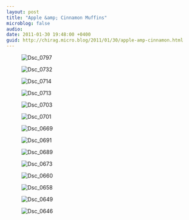 ```yaml
---
layout: post
title: "Apple &amp; Cinnamon Muffins"
microblog: false
audio: 
date: 2011-01-30 19:48:00 +0400
guid: http://chirag.micro.blog/2011/01/30/apple-amp-cinnamon.html
---
```

<figure><img alt="Dsc_0797" src="http://www.chirag.biz/uploads/2018/48390d7a81.jpg"></figure><figure><img alt="Dsc_0732" src="http://www.chirag.biz/uploads/2018/03d779b84a.jpg"></figure><figure><img alt="Dsc_0714" src="http://www.chirag.biz/uploads/2018/16deb01bb6.jpg"></figure><figure><img alt="Dsc_0713" src="http://www.chirag.biz/uploads/2018/f3d7450090.jpg"></figure><figure><img alt="Dsc_0703" src="http://www.chirag.biz/uploads/2018/340acd32f3.jpg"></figure><figure><img alt="Dsc_0701" src="http://www.chirag.biz/uploads/2018/89b41da373.jpg"></figure><figure><img alt="Dsc_0669" src="http://www.chirag.biz/uploads/2018/2734806793.jpg"></figure><figure><img alt="Dsc_0691" src="http://www.chirag.biz/uploads/2018/a5916ae56e.jpg"></figure><figure><img alt="Dsc_0689" src="http://www.chirag.biz/uploads/2018/2b2208edbf.jpg"></figure><figure><img alt="Dsc_0673" src="http://www.chirag.biz/uploads/2018/9d1166442a.jpg"></figure><figure><img alt="Dsc_0660" src="http://www.chirag.biz/uploads/2018/df37006c94.jpg"></figure><figure><img alt="Dsc_0658" src="http://www.chirag.biz/uploads/2018/5536749364.jpg"></figure><figure><img alt="Dsc_0649" src="http://www.chirag.biz/uploads/2018/1ae94eabad.jpg"></figure><figure><img alt="Dsc_0646" src="http://www.chirag.biz/uploads/2018/1e3ec5dbda.jpg"></figure>
